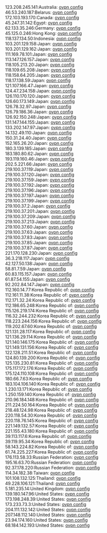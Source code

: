 123.208.245.141:Australia: [ovpn config](vpn/123_208_245_141.ovpn)  
46.53.240.187:Belarus: [ovpn config](vpn/46_53_240_187.ovpn)  
172.103.193.170:Canada: [ovpn config](vpn/172_103_193_170.ovpn)  
45.247.31.142:Egypt: [ovpn config](vpn/45_247_31_142.ovpn)  
62.133.35.246:Germany: [ovpn config](vpn/62_133_35_246.ovpn)  
45.125.0.246:Hong Kong: [ovpn config](vpn/45_125_0_246.ovpn)  
118.137.134.50:Indonesia: [ovpn config](vpn/118_137_134_50.ovpn)  
103.201.129.158:Japan: [ovpn config](vpn/103_201_129_158.ovpn)  
103.201.129.162:Japan: [ovpn config](vpn/103_201_129_162.ovpn)  
111.169.78.101:Japan: [ovpn config](vpn/111_169_78_101.ovpn)  
113.147.126.157:Japan: [ovpn config](vpn/113_147_126_157.ovpn)  
118.105.213.20:Japan: [ovpn config](vpn/118_105_213_20.ovpn)  
118.109.65.208:Japan: [ovpn config](vpn/118_109_65_208.ovpn)  
118.158.64.205:Japan: [ovpn config](vpn/118_158_64_205.ovpn)  
118.17.138.59:Japan: [ovpn config](vpn/118_17_138_59.ovpn)  
121.107.166.47:Japan: [ovpn config](vpn/121_107_166_47.ovpn)  
124.47.234.158:Japan: [ovpn config](vpn/124_47_234_158.ovpn)  
126.110.170.120:Japan: [ovpn config](vpn/126_110_170_120.ovpn)  
126.60.173.149:Japan: [ovpn config](vpn/126_60_173_149.ovpn)  
126.78.32.97:Japan: [ovpn config](vpn/126_78_32_97.ovpn)  
126.79.186.36:Japan: [ovpn config](vpn/126_79_186_36.ovpn)  
126.92.150.248:Japan: [ovpn config](vpn/126_92_150_248.ovpn)  
131.147.144.155:Japan: [ovpn config](vpn/131_147_144_155.ovpn)  
133.202.147.97:Japan: [ovpn config](vpn/133_202_147_97.ovpn)  
14.132.49.110:Japan: [ovpn config](vpn/14_132_49_110.ovpn)  
150.31.24.40:Japan: [ovpn config](vpn/150_31_24_40.ovpn)  
152.165.26.20:Japan: [ovpn config](vpn/152_165_26_20.ovpn)  
180.3.139.185:Japan: [ovpn config](vpn/180_3_139_185.ovpn)  
183.180.80.62:Japan: [ovpn config](vpn/183_180_80_62.ovpn)  
193.119.160.46:Japan: [ovpn config](vpn/193_119_160_46.ovpn)  
202.5.221.66:Japan: [ovpn config](vpn/202_5_221_66.ovpn)  
219.100.37.119:Japan: [ovpn config](vpn/219_100_37_119.ovpn)  
219.100.37.120:Japan: [ovpn config](vpn/219_100_37_120.ovpn)  
219.100.37.159:Japan: [ovpn config](vpn/219_100_37_159.ovpn)  
219.100.37.192:Japan: [ovpn config](vpn/219_100_37_192.ovpn)  
219.100.37.196:Japan: [ovpn config](vpn/219_100_37_196.ovpn)  
219.100.37.197:Japan: [ovpn config](vpn/219_100_37_197.ovpn)  
219.100.37.199:Japan: [ovpn config](vpn/219_100_37_199.ovpn)  
219.100.37.2:Japan: [ovpn config](vpn/219_100_37_2.ovpn)  
219.100.37.201:Japan: [ovpn config](vpn/219_100_37_201.ovpn)  
219.100.37.209:Japan: [ovpn config](vpn/219_100_37_209.ovpn)  
219.100.37.213:Japan: [ovpn config](vpn/219_100_37_213.ovpn)  
219.100.37.60:Japan: [ovpn config](vpn/219_100_37_60.ovpn)  
219.100.37.63:Japan: [ovpn config](vpn/219_100_37_63.ovpn)  
219.100.37.83:Japan: [ovpn config](vpn/219_100_37_83.ovpn)  
219.100.37.85:Japan: [ovpn config](vpn/219_100_37_85.ovpn)  
219.100.37.87:Japan: [ovpn config](vpn/219_100_37_87.ovpn)  
221.170.128.230:Japan: [ovpn config](vpn/221_170_128_230.ovpn)  
36.3.218.117:Japan: [ovpn config](vpn/36_3_218_117.ovpn)  
42.127.50.138:Japan: [ovpn config](vpn/42_127_50_138.ovpn)  
58.81.7.59:Japan: [ovpn config](vpn/58_81_7_59.ovpn)  
60.83.115.157:Japan: [ovpn config](vpn/60_83_115_157.ovpn)  
61.87.54.155:Japan: [ovpn config](vpn/61_87_54_155.ovpn)  
92.202.84.147:Japan: [ovpn config](vpn/92_202_84_147.ovpn)  
112.160.14.77:Korea Republic of: [ovpn config](vpn/112_160_14_77.ovpn)  
112.161.11.38:Korea Republic of: [ovpn config](vpn/112_161_11_38.ovpn)  
112.171.32.24:Korea Republic of: [ovpn config](vpn/112_171_32_24.ovpn)  
112.186.65.248:Korea Republic of: [ovpn config](vpn/112_186_65_248.ovpn)  
115.126.219.174:Korea Republic of: [ovpn config](vpn/115_126_219_174.ovpn)  
116.32.244.232:Korea Republic of: [ovpn config](vpn/116_32_244_232.ovpn)  
118.223.244.156:Korea Republic of: [ovpn config](vpn/118_223_244_156.ovpn)  
119.202.67.60:Korea Republic of: [ovpn config](vpn/119_202_67_60.ovpn)  
121.131.28.117:Korea Republic of: [ovpn config](vpn/121_131_28_117.ovpn)  
121.136.29.114:Korea Republic of: [ovpn config](vpn/121_136_29_114.ovpn)  
121.140.146.175:Korea Republic of: [ovpn config](vpn/121_140_146_175.ovpn)  
121.149.131.156:Korea Republic of: [ovpn config](vpn/121_149_131_156.ovpn)  
122.128.211.51:Korea Republic of: [ovpn config](vpn/122_128_211_51.ovpn)  
124.80.139.200:Korea Republic of: [ovpn config](vpn/124_80_139_200.ovpn)  
125.135.230.81:Korea Republic of: [ovpn config](vpn/125_135_230_81.ovpn)  
175.117.172.176:Korea Republic of: [ovpn config](vpn/175_117_172_176.ovpn)  
175.124.110.108:Korea Republic of: [ovpn config](vpn/175_124_110_108.ovpn)  
180.66.7.63:Korea Republic of: [ovpn config](vpn/180_66_7_63.ovpn)  
183.104.106.140:Korea Republic of: [ovpn config](vpn/183_104_106_140.ovpn)  
1.230.13.171:Korea Republic of: [ovpn config](vpn/1_230_13_171.ovpn)  
1.250.159.140:Korea Republic of: [ovpn config](vpn/1_250_159_140.ovpn)  
210.96.184.148:Korea Republic of: [ovpn config](vpn/210_96_184_148.ovpn)  
211.224.50.164:Korea Republic of: [ovpn config](vpn/211_224_50_164.ovpn)  
218.48.124.98:Korea Republic of: [ovpn config](vpn/218_48_124_98.ovpn)  
220.118.54.30:Korea Republic of: [ovpn config](vpn/220_118_54_30.ovpn)  
220.118.76.145:Korea Republic of: [ovpn config](vpn/220_118_76_145.ovpn)  
221.149.132.57:Korea Republic of: [ovpn config](vpn/221_149_132_57.ovpn)  
221.155.43.180:Korea Republic of: [ovpn config](vpn/221_155_43_180.ovpn)  
39.113.117.6:Korea Republic of: [ovpn config](vpn/39_113_117_6.ovpn)  
39.119.95.34:Korea Republic of: [ovpn config](vpn/39_119_95_34.ovpn)  
58.143.224.82:Korea Republic of: [ovpn config](vpn/58_143_224_82.ovpn)  
61.74.225.227:Korea Republic of: [ovpn config](vpn/61_74_225_227.ovpn)  
176.113.58.33:Russian Federation: [ovpn config](vpn/176_113_58_33.ovpn)  
195.16.63.70:Russian Federation: [ovpn config](vpn/195_16_63_70.ovpn)  
92.37.178.220:Russian Federation: [ovpn config](vpn/92_37_178_220.ovpn)  
114.34.182.38:Taiwan: [ovpn config](vpn/114_34_182_38.ovpn)  
101.108.132.125:Thailand: [ovpn config](vpn/101_108_132_125.ovpn)  
49.228.106.121:Thailand: [ovpn config](vpn/49_228_106_121.ovpn)  
5.181.235.14:United Kingdom: [ovpn config](vpn/5_181_235_14.ovpn)  
139.180.147.96:United States: [ovpn config](vpn/139_180_147_96.ovpn)  
173.198.248.39:United States: [ovpn config](vpn/173_198_248_39.ovpn)  
173.233.73.3:United States: [ovpn config](vpn/173_233_73_3.ovpn)  
204.111.132.142:United States: [ovpn config](vpn/204_111_132_142.ovpn)  
207.148.112.140:United States: [ovpn config](vpn/207_148_112_140.ovpn)  
23.94.174.160:United States: [ovpn config](vpn/23_94_174_160.ovpn)  
68.184.142.193:United States: [ovpn config](vpn/68_184_142_193.ovpn)  
